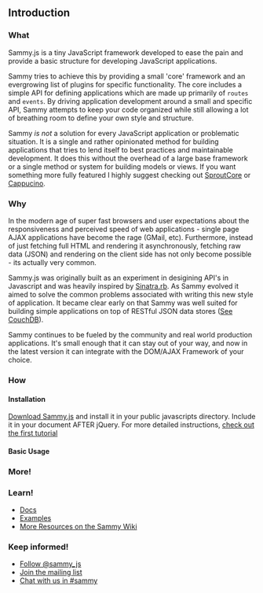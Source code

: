 ## Introduction

### What

Sammy.js is a tiny JavaScript framework developed to ease the pain and provide a basic structure for developing JavaScript applications.

Sammy tries to achieve this by providing a small 'core' framework and an evergrowing list of plugins for specific functionality. The core includes a simple API for defining applications which are made up primarily of `routes` and `events`. By driving application development around a small and specific API, Sammy attempts to keep your code organized while still allowing a lot of breathing room to define your own style and structure. 

Sammy *is not* a solution for every JavaScript application or problematic situation. It is a single and rather opinionated method for building applications that tries to lend itself to best practices and maintainable development. It does this without the overhead of a large base framework or a single method or system for building models or views. If you want something more fully featured I highly suggest checking out [SproutCore](http://www.sproutcore.com) or [Cappucino](http://cappucino.org).

### Why

In the modern age of super fast browsers and user expectations about the responsiveness and perceived speed of web applications - single page AJAX applications have become the rage (GMail, etc). Furthermore, instead of just fetching full HTML and rendering it asynchronously, fetching raw data (JSON) and rendering on the client side has not only become possible - its actually very common. 

Sammy.js was originally built as an experiment in desigining API's in Javascript and was heavily inspired by [Sinatra.rb](http://www.sinatrarb.com). As Sammy evolved it aimed to solve the common problems associated with writing this new style of application. It became clear early on that Sammy was well suited for building simple applications on top of RESTful JSON data stores ([See CouchDB](http://www.quirkey.com/blog/2009/09/15/sammy-js-couchdb-and-the-new-web-architecture/)). 

Sammy continues to be fueled by the community and real world production applications. It's small enough that it can stay out of your way, and now in the latest version it can integrate with the DOM/AJAX Framework of your choice.

### How

#### Installation

[Download Sammy.js](/download) and install it in your public javascripts directory.
Include it in your document AFTER jQuery. For more detailed instructions, [check out the first tutorial](/docs/tutorials/json_store/1)

#### Basic Usage 


### More!

### Learn!

* [Docs](http://code.quirkey.com/sammy/docs/)
* [Examples](http://github.com/quirkey/sammy/tree/master/examples/)
* [More Resources on the Sammy Wiki](http://github.com/quirkey/sammy/wiki/)

### Keep informed!

* [Follow @sammy_js](http://twitter.com/sammy_js)
* [Join the mailing list](http://groups.google.com/group/sammyjs)
* [Chat with us in #sammy](irc://irc.freenode.net/#sammy)

